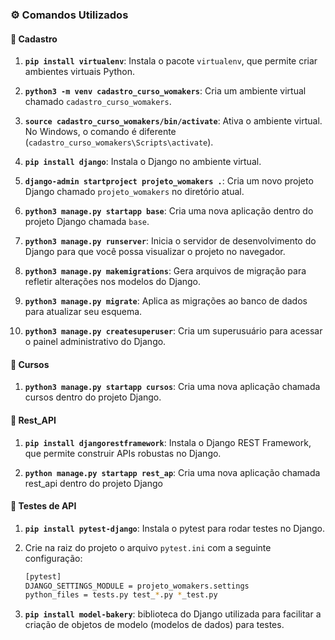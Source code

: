 
### ⚙️ Comandos Utilizados

#### 🔹 Cadastro

1. **`pip install virtualenv`**: Instala o pacote `virtualenv`, que permite criar ambientes virtuais Python.

2. **`python3 -m venv cadastro_curso_womakers`**: Cria um ambiente virtual chamado `cadastro_curso_womakers`.

3. **`source cadastro_curso_womakers/bin/activate`**: Ativa o ambiente virtual. No Windows, o comando é diferente (`cadastro_curso_womakers\Scripts\activate`).

4. **`pip install django`**: Instala o Django no ambiente virtual.

5. **`django-admin startproject projeto_womakers .`**: Cria um novo projeto Django chamado `projeto_womakers` no diretório atual.

6. **`python3 manage.py startapp base`**: Cria uma nova aplicação dentro do projeto Django chamada `base`.

7. **`python3 manage.py runserver`**: Inicia o servidor de desenvolvimento do Django para que você possa visualizar o projeto no navegador.

8. **`python3 manage.py makemigrations`**: Gera arquivos de migração para refletir alterações nos modelos do Django.

9. **`python3 manage.py migrate`**: Aplica as migrações ao banco de dados para atualizar seu esquema.

10. **`python3 manage.py createsuperuser`**: Cria um superusuário para acessar o painel administrativo do Django.


#### 🔹 Cursos

1. **`python3 manage.py startapp cursos`**: Cria uma nova aplicação chamada cursos dentro do projeto Django.

#### 🔹 Rest_API

1. **`pip install djangorestframework`**: Instala o Django REST Framework, que permite construir APIs robustas no Django.

2. **`python manage.py startapp rest_ap`**: Cria uma nova aplicação chamada rest_api dentro do projeto Django


#### 🔹 Testes de API

1. **`pip install pytest-django`**: Instala o pytest para rodar testes no Django.
2. Crie na raiz do projeto o arquivo `pytest.ini` com a seguinte configuração:

   ```bash
   [pytest]
   DJANGO_SETTINGS_MODULE = projeto_womakers.settings
   python_files = tests.py test_*.py *_test.py

   ```

3. **`pip install model-bakery`**: biblioteca do Django utilizada para facilitar a criação de objetos de modelo (modelos de dados) para testes.
